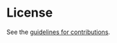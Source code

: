 # License

See the
[guidelines for contributions](https://github.com/darrelmiller/json-modelling/blob/main/CONTRIBUTING.md).
